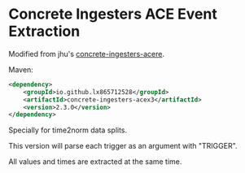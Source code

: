 # Concrete Ingesters ACE Event Extraction
Modified from jhu's [concrete-ingesters-acere](https://www.mvnrepository.com/artifact/edu.jhu.hlt/concrete-ingesters-acere).

Maven:
```xml
<dependency>
    <groupId>io.github.lx865712528</groupId>
    <artifactId>concrete-ingesters-acex3</artifactId>
    <version>2.3.0</version>
</dependency>
```

Specially for time2norm data splits.

This version will parse each trigger as an argument with "TRIGGER".

All values and times are extracted at the same time.
